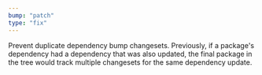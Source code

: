 ```yaml
---
bump: "patch"
type: "fix"
---
```


Prevent duplicate dependency bump changesets. Previously, if a package's dependency had a dependency that was also updated, the final package in the tree would track multiple changesets for the same dependency update.

